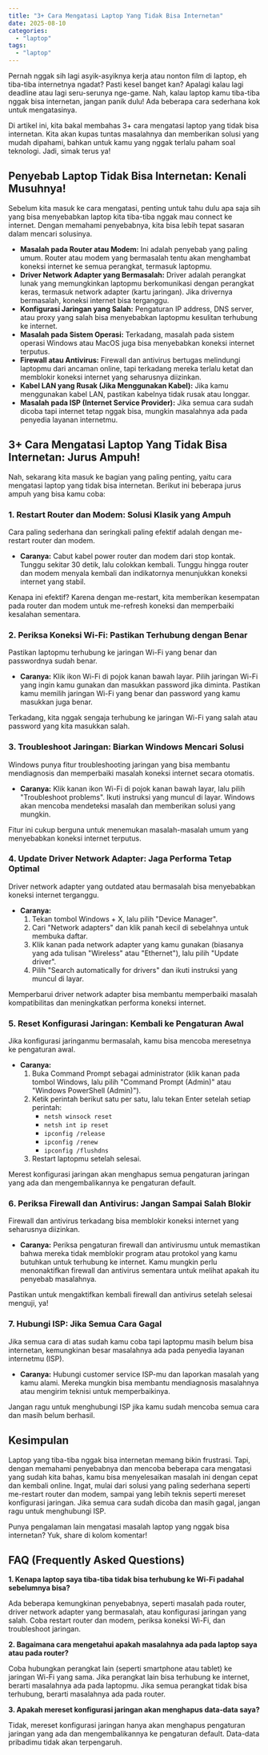 ```yaml
---
title: "3+ Cara Mengatasi Laptop Yang Tidak Bisa Internetan"
date: 2025-08-10
categories: 
  - "laptop"
tags: 
  - "laptop"
---
```


Pernah nggak sih lagi asyik-asyiknya kerja atau nonton film di laptop, eh tiba-tiba internetnya ngadat? Pasti kesel banget kan? Apalagi kalau lagi deadline atau lagi seru-serunya nge-game. Nah, kalau laptop kamu tiba-tiba nggak bisa internetan, jangan panik dulu! Ada beberapa cara sederhana kok untuk mengatasinya.

Di artikel ini, kita bakal membahas 3+ cara mengatasi laptop yang tidak bisa internetan. Kita akan kupas tuntas masalahnya dan memberikan solusi yang mudah dipahami, bahkan untuk kamu yang nggak terlalu paham soal teknologi. Jadi, simak terus ya!

## Penyebab Laptop Tidak Bisa Internetan: Kenali Musuhnya!

Sebelum kita masuk ke cara mengatasi, penting untuk tahu dulu apa saja sih yang bisa menyebabkan laptop kita tiba-tiba nggak mau connect ke internet. Dengan memahami penyebabnya, kita bisa lebih tepat sasaran dalam mencari solusinya.

- **Masalah pada Router atau Modem:** Ini adalah penyebab yang paling umum. Router atau modem yang bermasalah tentu akan menghambat koneksi internet ke semua perangkat, termasuk laptopmu.
- **Driver Network Adapter yang Bermasalah:** Driver adalah perangkat lunak yang memungkinkan laptopmu berkomunikasi dengan perangkat keras, termasuk network adapter (kartu jaringan). Jika drivernya bermasalah, koneksi internet bisa terganggu.
- **Konfigurasi Jaringan yang Salah:** Pengaturan IP address, DNS server, atau proxy yang salah bisa menyebabkan laptopmu kesulitan terhubung ke internet.
- **Masalah pada Sistem Operasi:** Terkadang, masalah pada sistem operasi Windows atau MacOS juga bisa menyebabkan koneksi internet terputus.
- **Firewall atau Antivirus:** Firewall dan antivirus bertugas melindungi laptopmu dari ancaman online, tapi terkadang mereka terlalu ketat dan memblokir koneksi internet yang seharusnya diizinkan.
- **Kabel LAN yang Rusak (Jika Menggunakan Kabel):** Jika kamu menggunakan kabel LAN, pastikan kabelnya tidak rusak atau longgar.
- **Masalah pada ISP (Internet Service Provider):** Jika semua cara sudah dicoba tapi internet tetap nggak bisa, mungkin masalahnya ada pada penyedia layanan internetmu.

## 3+ Cara Mengatasi Laptop Yang Tidak Bisa Internetan: Jurus Ampuh!

Nah, sekarang kita masuk ke bagian yang paling penting, yaitu cara mengatasi laptop yang tidak bisa internetan. Berikut ini beberapa jurus ampuh yang bisa kamu coba:

### 1\. Restart Router dan Modem: Solusi Klasik yang Ampuh

Cara paling sederhana dan seringkali paling efektif adalah dengan me-restart router dan modem.

- **Caranya:** Cabut kabel power router dan modem dari stop kontak. Tunggu sekitar 30 detik, lalu colokkan kembali. Tunggu hingga router dan modem menyala kembali dan indikatornya menunjukkan koneksi internet yang stabil.

Kenapa ini efektif? Karena dengan me-restart, kita memberikan kesempatan pada router dan modem untuk me-refresh koneksi dan memperbaiki kesalahan sementara.

### 2\. Periksa Koneksi Wi-Fi: Pastikan Terhubung dengan Benar

Pastikan laptopmu terhubung ke jaringan Wi-Fi yang benar dan passwordnya sudah benar.

- **Caranya:** Klik ikon Wi-Fi di pojok kanan bawah layar. Pilih jaringan Wi-Fi yang ingin kamu gunakan dan masukkan password jika diminta. Pastikan kamu memilih jaringan Wi-Fi yang benar dan password yang kamu masukkan juga benar.

Terkadang, kita nggak sengaja terhubung ke jaringan Wi-Fi yang salah atau password yang kita masukkan salah.

### 3\. Troubleshoot Jaringan: Biarkan Windows Mencari Solusi

Windows punya fitur troubleshooting jaringan yang bisa membantu mendiagnosis dan memperbaiki masalah koneksi internet secara otomatis.

- **Caranya:** Klik kanan ikon Wi-Fi di pojok kanan bawah layar, lalu pilih "Troubleshoot problems". Ikuti instruksi yang muncul di layar. Windows akan mencoba mendeteksi masalah dan memberikan solusi yang mungkin.

Fitur ini cukup berguna untuk menemukan masalah-masalah umum yang menyebabkan koneksi internet terputus.

### 4\. Update Driver Network Adapter: Jaga Performa Tetap Optimal

Driver network adapter yang outdated atau bermasalah bisa menyebabkan koneksi internet terganggu.

- **Caranya:**
    1. Tekan tombol Windows + X, lalu pilih "Device Manager".
    2. Cari "Network adapters" dan klik panah kecil di sebelahnya untuk membuka daftar.
    3. Klik kanan pada network adapter yang kamu gunakan (biasanya yang ada tulisan "Wireless" atau "Ethernet"), lalu pilih "Update driver".
    4. Pilih "Search automatically for drivers" dan ikuti instruksi yang muncul di layar.

Memperbarui driver network adapter bisa membantu memperbaiki masalah kompatibilitas dan meningkatkan performa koneksi internet.

### 5\. Reset Konfigurasi Jaringan: Kembali ke Pengaturan Awal

Jika konfigurasi jaringanmu bermasalah, kamu bisa mencoba meresetnya ke pengaturan awal.

- **Caranya:**
    1. Buka Command Prompt sebagai administrator (klik kanan pada tombol Windows, lalu pilih "Command Prompt (Admin)" atau "Windows PowerShell (Admin)").
    2. Ketik perintah berikut satu per satu, lalu tekan Enter setelah setiap perintah:
        - `netsh winsock reset`
        - `netsh int ip reset`
        - `ipconfig /release`
        - `ipconfig /renew`
        - `ipconfig /flushdns`
    3. Restart laptopmu setelah selesai.

Merest konfigurasi jaringan akan menghapus semua pengaturan jaringan yang ada dan mengembalikannya ke pengaturan default.

### 6\. Periksa Firewall dan Antivirus: Jangan Sampai Salah Blokir

Firewall dan antivirus terkadang bisa memblokir koneksi internet yang seharusnya diizinkan.

- **Caranya:** Periksa pengaturan firewall dan antivirusmu untuk memastikan bahwa mereka tidak memblokir program atau protokol yang kamu butuhkan untuk terhubung ke internet. Kamu mungkin perlu menonaktifkan firewall dan antivirus sementara untuk melihat apakah itu penyebab masalahnya.

Pastikan untuk mengaktifkan kembali firewall dan antivirus setelah selesai menguji, ya!

### 7\. Hubungi ISP: Jika Semua Cara Gagal

Jika semua cara di atas sudah kamu coba tapi laptopmu masih belum bisa internetan, kemungkinan besar masalahnya ada pada penyedia layanan internetmu (ISP).

- **Caranya:** Hubungi customer service ISP-mu dan laporkan masalah yang kamu alami. Mereka mungkin bisa membantu mendiagnosis masalahnya atau mengirim teknisi untuk memperbaikinya.

Jangan ragu untuk menghubungi ISP jika kamu sudah mencoba semua cara dan masih belum berhasil.

## Kesimpulan

Laptop yang tiba-tiba nggak bisa internetan memang bikin frustrasi. Tapi, dengan memahami penyebabnya dan mencoba beberapa cara mengatasi yang sudah kita bahas, kamu bisa menyelesaikan masalah ini dengan cepat dan kembali online. Ingat, mulai dari solusi yang paling sederhana seperti me-restart router dan modem, sampai yang lebih teknis seperti mereset konfigurasi jaringan. Jika semua cara sudah dicoba dan masih gagal, jangan ragu untuk menghubungi ISP.

Punya pengalaman lain mengatasi masalah laptop yang nggak bisa internetan? Yuk, share di kolom komentar!

## FAQ (Frequently Asked Questions)

**1\. Kenapa laptop saya tiba-tiba tidak bisa terhubung ke Wi-Fi padahal sebelumnya bisa?**

Ada beberapa kemungkinan penyebabnya, seperti masalah pada router, driver network adapter yang bermasalah, atau konfigurasi jaringan yang salah. Coba restart router dan modem, periksa koneksi Wi-Fi, dan troubleshoot jaringan.

**2\. Bagaimana cara mengetahui apakah masalahnya ada pada laptop saya atau pada router?**

Coba hubungkan perangkat lain (seperti smartphone atau tablet) ke jaringan Wi-Fi yang sama. Jika perangkat lain bisa terhubung ke internet, berarti masalahnya ada pada laptopmu. Jika semua perangkat tidak bisa terhubung, berarti masalahnya ada pada router.

**3\. Apakah mereset konfigurasi jaringan akan menghapus data-data saya?**

Tidak, mereset konfigurasi jaringan hanya akan menghapus pengaturan jaringan yang ada dan mengembalikannya ke pengaturan default. Data-data pribadimu tidak akan terpengaruh.

